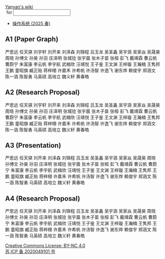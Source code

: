 <!DOCTYPE html><html><head><meta charSet="utf-8"/><meta name="viewport" content="width=device-width"/><title>Yanyan&#x27;s Wiki</title><link rel="stylesheet" href="https://cdn.jsdelivr.net/npm/katex@0.16.9/dist/katex.min.css"/><link rel="stylesheet" href="https://cdnjs.cloudflare.com/ajax/libs/highlight.js/11.6.0/styles/default.min.css"/><meta name="next-head-count" content="5"/><link rel="preload" href="../../_next/static/css/e993edd6a18ef4f0.css" as="style"/><link rel="stylesheet" href="../../_next/static/css/e993edd6a18ef4f0.css" data-n-g=""/><noscript data-n-css=""></noscript><script defer="" nomodule="" src="../../_next/static/chunks/polyfills-c67a75d1b6f99dc8.js"></script><script src="../../_next/static/chunks/webpack-f73d82589f972e7d.js" defer=""></script><script src="../../_next/static/chunks/framework-66d32731bdd20e83.js" defer=""></script><script src="../../_next/static/chunks/main-3929bf55b0f13a18.js" defer=""></script><script src="../../_next/static/chunks/pages/_app-00b06920b385caf1.js" defer=""></script><script src="../../_next/static/chunks/pages/[[...index]]-877ec949b69be209.js" defer=""></script><script src="../../_next/static/a2FwJzUPGFGc0QcwaUr13/_buildManifest.js" defer=""></script><script src="../../_next/static/a2FwJzUPGFGc0QcwaUr13/_ssgManifest.js" defer=""></script></head><body><div id="__next"><div class="bg-slate-300/10"><div class="sticky top-0 z-40 w-full backdrop-blur flex-none border-b border-slate-900/10 bg-white/75 supports-backdrop-blur:bg-white/60"><div class="max-w-8xl mx-auto"><div class="py-4 border-b border-slate-900/10 lg:px-8 lg:border-0 dark:border-slate-300/10 mx-4 lg:mx-0"><div class="relative flex items-center"><a href="../../index.html">Yanyan&#x27;s wiki</a><form class="text-xs text-slate-500"> for <input type="text" name="token" class="font-mono text-xs w-16" maxLength="8"/></form><div class="relative hidden lg:flex items-center ml-4 pl-4 border-l"><nav class="text-sm leading-6 font-semibold text-slate-700 dark:text-slate-200"><ul class="flex space-x-8"><li><a class="hover:text-sky-500 dark:hover:text-sky-400" href="../../OS/2025/index.html">操作系统 (2025 春)</a></li></ul></nav></div></div></div></div></div><div class="container mx-auto max-w-5xl flex flex-col min-h-screen px-4"><div class="wiki bg-neutral-200/10"><h2>A1 (Paper Graph)</h2>
<p>严思远
任天骐
刘宇轩
刘开来
刘泽森
刘锦程
吕玉龙
吴圣鑫
吴宇涵
吴家焱
吴晟昊
周晓
孙博文
孙昊
孙羽
庄泽明
张城铨
张宇晨
张木子苗
张桓
彭飞
戴靖霖
曹云帆
曹蔚宁
朱富康
李云帆
李宇航
武楠欣
汪靖悦
王子鉴
王文渊
王梓璇
王瀚楠
王隽邦
王鹏
童昭旗
臧正贻
蒋梓栩
许嘉禾
许希帆
许汤智
许逸飞
谢东烨
赖俊宇
郑涵文
陈一涵
陈智勇
马英硕
高培立
魏义轩
黄春皓</p>
<h2>A2 (Research Proposal)</h2>
<p>严思远
任天骐
刘宇轩
刘开来
刘泽森
刘锦程
吕玉龙
吴圣鑫
吴宇涵
吴家焱
吴晟昊
周晓
孙博文
孙昊
孙羽
庄泽明
张城铨
张宇晨
张木子苗
张桓
彭飞
戴靖霖
曹云帆
曹蔚宁
朱富康
李云帆
李宇航
武楠欣
汪靖悦
王子鉴
王文渊
王梓璇
王瀚楠
王隽邦
王鹏
童昭旗
臧正贻
蒋梓栩
许嘉禾
许希帆
许汤智
许逸飞
谢东烨
赖俊宇
郑涵文
陈一涵
陈智勇
马英硕
高培立
魏义轩
黄春皓</p>
<h2>A3 (Presentation)</h2>
<p>严思远
任天骐
刘开来
刘泽森
刘锦程
吕玉龙
吴圣鑫
吴宇涵
吴家焱
吴晟昊
周晓
孙博文
孙昊
孙羽
庄泽明
张城铨
张宇晨
张木子苗
张桓
彭飞
戴靖霖
曹云帆
曹蔚宁
朱富康
李云帆
李宇航
武楠欣
汪靖悦
王子鉴
王文渊
王梓璇
王瀚楠
王隽邦
王鹏
童昭旗
臧正贻
蒋梓栩
许嘉禾
许希帆
许汤智
许逸飞
谢东烨
赖俊宇
郑涵文
陈一涵
陈智勇
马英硕
高培立
魏义轩
黄春皓</p>
<h2>A4 (Research Proposal)</h2>
<p>严思远
任天骐
刘开来
刘泽森
刘锦程
吕玉龙
吴圣鑫
吴宇涵
吴家焱
吴晟昊
周晓
孙博文
孙昊
孙羽
庄泽明
张城铨
张宇晨
张木子苗
张桓
彭飞
戴靖霖
曹云帆
曹蔚宁
朱富康
李云帆
李宇航
武楠欣
汪靖悦
王子鉴
王文渊
王梓璇
王瀚楠
王隽邦
王鹏
童昭旗
臧正贻
蒋梓栩
许嘉禾
许希帆
许汤智
许逸飞
谢东烨
赖俊宇
郑涵文
陈一涵
陈智勇
马英硕
高培立
魏义轩
黄春皓</p></div></div><div class="bg-neutral-100 text-center text-neutral-600 dark:bg-neutral-600 dark:text-neutral-200 lg:text-left"><div class="bg-neutral-200 p-6 text-center dark:bg-neutral-700"><a rel="license" href="http://creativecommons.org/licenses/by-nc/4.0/">Creative Commons License: BY-NC 4.0</a><br/><a href="https://beian.miit.gov.cn/">苏 ICP 备 2020049101 号</a></div></div></div></div><script id="__NEXT_DATA__" type="application/json">{"props":{"pageProps":{"source":{"compiledSource":"/*@jsxRuntime automatic @jsxImportSource react*/\nconst {Fragment: _Fragment, jsx: _jsx, jsxs: _jsxs} = arguments[0];\nconst {useMDXComponents: _provideComponents} = arguments[0];\nfunction _createMdxContent(props) {\n  const _components = Object.assign({\n    h2: \"h2\",\n    p: \"p\"\n  }, _provideComponents(), props.components);\n  return _jsxs(_Fragment, {\n    children: [_jsx(_components.h2, {\n      children: \"A1 (Paper Graph)\"\n    }), \"\\n\", _jsx(_components.p, {\n      children: \"严思远\\n任天骐\\n刘宇轩\\n刘开来\\n刘泽森\\n刘锦程\\n吕玉龙\\n吴圣鑫\\n吴宇涵\\n吴家焱\\n吴晟昊\\n周晓\\n孙博文\\n孙昊\\n孙羽\\n庄泽明\\n张城铨\\n张宇晨\\n张木子苗\\n张桓\\n彭飞\\n戴靖霖\\n曹云帆\\n曹蔚宁\\n朱富康\\n李云帆\\n李宇航\\n武楠欣\\n汪靖悦\\n王子鉴\\n王文渊\\n王梓璇\\n王瀚楠\\n王隽邦\\n王鹏\\n童昭旗\\n臧正贻\\n蒋梓栩\\n许嘉禾\\n许希帆\\n许汤智\\n许逸飞\\n谢东烨\\n赖俊宇\\n郑涵文\\n陈一涵\\n陈智勇\\n马英硕\\n高培立\\n魏义轩\\n黄春皓\"\n    }), \"\\n\", _jsx(_components.h2, {\n      children: \"A2 (Research Proposal)\"\n    }), \"\\n\", _jsx(_components.p, {\n      children: \"严思远\\n任天骐\\n刘宇轩\\n刘开来\\n刘泽森\\n刘锦程\\n吕玉龙\\n吴圣鑫\\n吴宇涵\\n吴家焱\\n吴晟昊\\n周晓\\n孙博文\\n孙昊\\n孙羽\\n庄泽明\\n张城铨\\n张宇晨\\n张木子苗\\n张桓\\n彭飞\\n戴靖霖\\n曹云帆\\n曹蔚宁\\n朱富康\\n李云帆\\n李宇航\\n武楠欣\\n汪靖悦\\n王子鉴\\n王文渊\\n王梓璇\\n王瀚楠\\n王隽邦\\n王鹏\\n童昭旗\\n臧正贻\\n蒋梓栩\\n许嘉禾\\n许希帆\\n许汤智\\n许逸飞\\n谢东烨\\n赖俊宇\\n郑涵文\\n陈一涵\\n陈智勇\\n马英硕\\n高培立\\n魏义轩\\n黄春皓\"\n    }), \"\\n\", _jsx(_components.h2, {\n      children: \"A3 (Presentation)\"\n    }), \"\\n\", _jsx(_components.p, {\n      children: \"严思远\\n任天骐\\n刘开来\\n刘泽森\\n刘锦程\\n吕玉龙\\n吴圣鑫\\n吴宇涵\\n吴家焱\\n吴晟昊\\n周晓\\n孙博文\\n孙昊\\n孙羽\\n庄泽明\\n张城铨\\n张宇晨\\n张木子苗\\n张桓\\n彭飞\\n戴靖霖\\n曹云帆\\n曹蔚宁\\n朱富康\\n李云帆\\n李宇航\\n武楠欣\\n汪靖悦\\n王子鉴\\n王文渊\\n王梓璇\\n王瀚楠\\n王隽邦\\n王鹏\\n童昭旗\\n臧正贻\\n蒋梓栩\\n许嘉禾\\n许希帆\\n许汤智\\n许逸飞\\n谢东烨\\n赖俊宇\\n郑涵文\\n陈一涵\\n陈智勇\\n马英硕\\n高培立\\n魏义轩\\n黄春皓\"\n    }), \"\\n\", _jsx(_components.h2, {\n      children: \"A4 (Research Proposal)\"\n    }), \"\\n\", _jsx(_components.p, {\n      children: \"严思远\\n任天骐\\n刘开来\\n刘泽森\\n刘锦程\\n吕玉龙\\n吴圣鑫\\n吴宇涵\\n吴家焱\\n吴晟昊\\n周晓\\n孙博文\\n孙昊\\n孙羽\\n庄泽明\\n张城铨\\n张宇晨\\n张木子苗\\n张桓\\n彭飞\\n戴靖霖\\n曹云帆\\n曹蔚宁\\n朱富康\\n李云帆\\n李宇航\\n武楠欣\\n汪靖悦\\n王子鉴\\n王文渊\\n王梓璇\\n王瀚楠\\n王隽邦\\n王鹏\\n童昭旗\\n臧正贻\\n蒋梓栩\\n许嘉禾\\n许希帆\\n许汤智\\n许逸飞\\n谢东烨\\n赖俊宇\\n郑涵文\\n陈一涵\\n陈智勇\\n马英硕\\n高培立\\n魏义轩\\n黄春皓\"\n    })]\n  });\n}\nfunction MDXContent(props = {}) {\n  const {wrapper: MDXLayout} = Object.assign({}, _provideComponents(), props.components);\n  return MDXLayout ? _jsx(MDXLayout, Object.assign({}, props, {\n    children: _jsx(_createMdxContent, props)\n  })) : _createMdxContent(props);\n}\nreturn {\n  default: MDXContent\n};\n","frontmatter":{},"scope":{}},"frontmatter":{}},"__N_SSG":true},"page":"/[[...index]]","query":{"index":["ISER","2023","Submissions.md"]},"buildId":"a2FwJzUPGFGc0QcwaUr13","isFallback":false,"gsp":true,"scriptLoader":[]}</script></body></html>